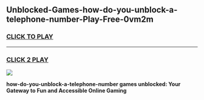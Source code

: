 
## Unblocked-Games-how-do-you-unblock-a-telephone-number-Play-Free-0vm2m
<h3>
<a href="https://premium76.site?title=how-do-you-unblock-a-telephone-number&ref=21A">CLICK TO PLAY</a></h3>
<hr>

<h3>
<a href="https://premium76.site?title=how-do-you-unblock-a-telephone-number&ref=21A">CLICK 2 PLAY</a>
  
</h3>

<a href="https://premium76.site?title=how-do-you-unblock-a-telephone-number&ref=21A"><img src="https://clearcache.store/games.png"></a>


**how-do-you-unblock-a-telephone-number games unblocked: Your Gateway to Fun and Accessible Online Gaming**
